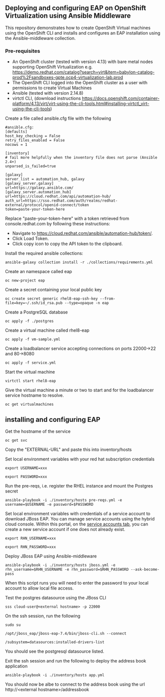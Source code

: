 
## Deploying and configuring EAP on OpenShift Virtualization using Ansible Middleware

This repository demonstrates how to create OpenShift Virtual machines using the OpenShift CLI and installs and configures an EAP installation using the Ansible-middleware collection.

### Pre-requisites

* An OpenShift cluster (tested with version 4.13) with bare metal nodes supporting OpenShift Virtualization e.g. https://demo.redhat.com/catalog?search=virt&item=babylon-catalog-prod%2Fsandboxes-gpte.ocp4-virtualization-lab.prod
* The OpenShift CLI logged into the OpenShift cluster as a user with permissions to create Virtual Machines
* Ansible (tested with version 2.14.8)
* virtctl CLI, (download instructions https://docs.openshift.com/container-platform/4.13/virt/virt-using-the-cli-tools.html#installing-virtctl_virt-using-the-cli-tools)

Create a file called ansible.cfg file with the following

```
#ansible.cfg:
[defaults]
host_key_checking = False
retry_files_enabled = False
nocows = 1

[inventory]
# fail more helpfully when the inventory file does not parse (Ansible 2.4+)
unparsed_is_failed=true

[galaxy]
server_list = automation_hub, galaxy
[galaxy_server.galaxy]
url=https://galaxy.ansible.com/
[galaxy_server.automation_hub]
url=https://cloud.redhat.com/api/automation-hub/
auth_url=https://sso.redhat.com/auth/realms/redhat-external/protocol/openid-connect/token
token=paste-your-token-here

```

Replace "paste-your-token-here" with a token retrieved from console.redhat.com by following these instructions:

* Navigate to https://cloud.redhat.com/ansible/automation-hub/token/.
* Click Load Token.
* Click copy icon to copy the API token to the clipboard.

Install the required ansible collections:

`ansible-galaxy collection install -r ./collections/requirements.yml`

Create an namespace called eap

`oc new-project eap`

Create a secret containing your local public key

`oc create secret generic rhel8-eap-ssh-key --from-file=key=~/.ssh/id_rsa.pub --type=opaque -n eap`

Create a PostgreSQL database

`oc apply -f ./postgres`

Create a virtual machine called rhel8-eap

`oc apply -f vm-sample.yml`

Create a loadbalancer service accepting connections on ports 22000->22 and 80->8080

`oc apply -f service.yml`

Start the virtual machine

`virtctl start rhel8-eap`

Give the virtual machine a minute or two to start and for the loadbalancer service hostname to resolve.

`oc get virtualmachines`

## installing and configuring EAP

Get the hostname of the service

`oc get svc`

Copy the "EXTERNAL-URL" and paste this into inventory/hosts

Set local environment variables with your red hat subscription credentials

`export USERNAME=xxx`

`export PASSWORD=xxx`

Run the pre-reqs, i.e. register the RHEL instance and mount the Postgres secret

`ansible-playbook -i ./inventory/hosts pre-reqs.yml -e username=$USERNAME -e password=$PASSWORD`

Set local environment variables with credentials of a service account to download JBoss EAP.
You can manage service accounts using the hybrid cloud console. Within this portal, on the [service accounts tab](https://console.redhat.com/application-services/service-accounts), you can create a new service account if one does not already exist.

`export RHN_USERNAME=xxx`

`export RHN_PASSWORD=xxx`

Deploy JBoss EAP using Ansible-middleware

`ansible-playbook -i ./inventory/hosts jboss.yml -e rhn_username=$RHN_USERNAME -e rhn_password=$RHN_PASSWORD --ask-become-pass`

When this script runs you will need to enter the password to your local account to allow local file access.

Test the postgres datasource using the JBoss CLI

`sss cloud-user@<external hostname> -p 22000`

On the ssh session, run the following

`sudo su`

`/opt/jboss_eap/jboss-eap-7.4/bin/jboss-cli.sh --connect`

`/subsystem=datasources:installed-drivers-list`

You should see the postgresql datasource listed.

Exit the ssh session and run the following to deploy the address book application

`ansible-playbook -i ./inventory/hosts app.yml`

You should now be albe to connect to the address book using the url http://\<external hostname\>/addressbook


